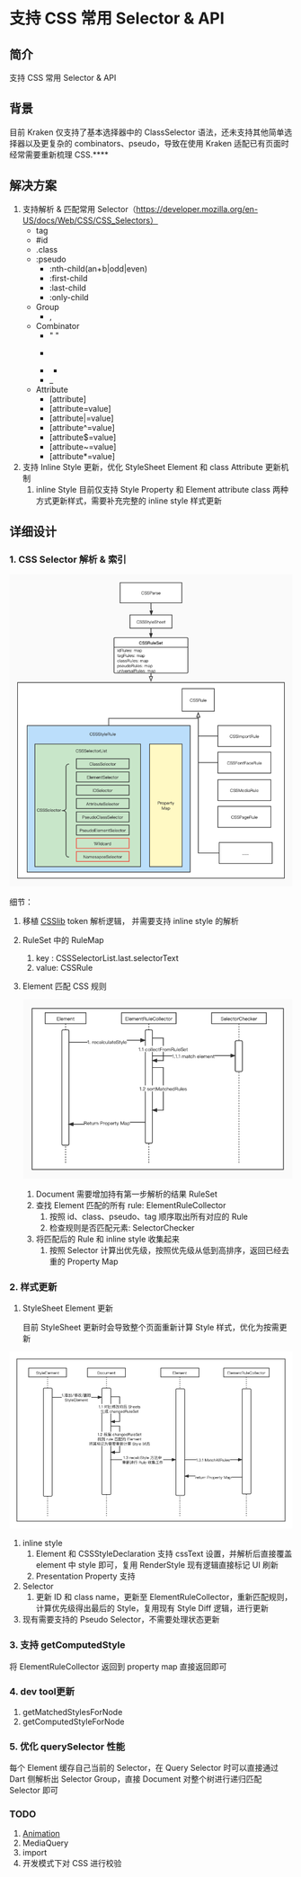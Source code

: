 # 支持 CSS 常用 Selector & API

## 简介

支持 CSS 常用 Selector & API

## 背景

目前 Kraken 仅支持了基本选择器中的 ClassSelector 语法，还未支持其他简单选择器以及更复杂的 combinators、pseudo，导致在使用 Kraken 适配已有页面时经常需要重新梳理 CSS.****

## 解决方案

1. 支持解析 & 匹配常用 Selector（https://developer.mozilla.org/en-US/docs/Web/CSS/CSS_Selectors）
    - tag
    - #id
    - .class
    - :pseudo
        - :nth-child(an+b|odd|even)
        - :first-child
        - :last-child
        - :only-child
    - Group
        - ,
    - Combinator
        - " "
        - >
        - +
        - _
    - Attribute
        - [attribute]
        - [attribute=value]
        - [attribute|=value]
        - [attribute^=value]
        - [attribute$=value]
        - [attribute~=value]
        - [attribute*=value]
2. 支持 Inline Style 更新，优化 StyleSheet Element 和 class Attribute 更新机制
    1. inline Style 目前仅支持 Style Property 和 Element attribute class 两种方式更新样式，需要补充完整的 inline style 样式更新

## 详细设计

### 1. CSS Selector 解析 & 索引

![CSS 解析.jpg](image/parse.jpg)

 细节：

1. 移植 [CSSlib](https://github.com/dart-lang/csslib) token 解析逻辑， 并需要支持 inline style 的解析
2. RuleSet 中的 RuleMap 
    1. key : CSSSelectorList.last.selectorText
    2. value: CSSRule
3. Element 匹配 CSS 规则
    
    ![CSS_match.jpg](image/match.jpg)
    
    1. Document 需要增加持有第一步解析的结果 RuleSet
    2. 查找 Element 匹配的所有 rule: ElementRuleCollector
        1. 按照 id、class、pseudo、tag 顺序取出所有对应的 Rule
        2. 检查规则是否匹配元素: SelectorChecker
    3. 将匹配后的 Rule 和 inline style 收集起来
        1. 按照 Selector 计算出优先级，按照优先级从低到高排序，返回已经去重的 Property Map

### 2. 样式更新

1. StyleSheet Element 更新
    
    目前 StyleSheet 更新时会导致整个页面重新计算 Style 样式，优化为按需更新
    

![StyleSheet.png](image/StyleSheet.png)

1. inline style
    1. Element 和 CSSStyleDeclaration 支持 cssText 设置，并解析后直接覆盖 element 中 style 即可，复用 RenderStyle 现有逻辑直接标记 UI 刷新
    2. Presentation Property 支持
2. Selector
    1. 更新 ID 和 class name，更新至 ElementRuleCollector，重新匹配规则，计算优先级得出最后的 Style，复用现有 Style Diff 逻辑，进行更新
3. 现有需要支持的 Pseudo Selector，不需要处理状态更新

### 3. 支持 getComputedStyle

将 ElementRuleCollector 返回到 property map 直接返回即可

### 4. dev tool更新

1. getMatchedStylesForNode
2. getComputedStyleForNode

### 5. 优化 querySelector 性能

每个 Element 缓存自己当前的 Selector，在 Query Selector 时可以直接通过 Dart 侧解析出 Selector Group，直接 Document 对整个树进行递归匹配 Selector 即可

### TODO

1. [Animation]([https://developer.mozilla.org/en-US/docs/Web/CSS/CSS_Animations/Using_CSS_animations](https://developer.mozilla.org/en-US/docs/Web/CSS/CSS_Animations/Using_CSS_animations))
2. MediaQuery
3. import
4. 开发模式下对 CSS 进行校验